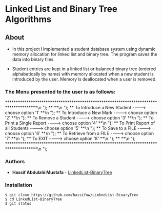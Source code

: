 # Linked List and Binary Tree Algorithms

## About 

* In this project I implemented a student database system using dynamic memory allocation for linked list and binary tree. The program saves the data into binary files. 

* Student entries are kept in a linked list or balanced binary tree (ordered alphabetically by name) with memory allocated when a new student is introduced by the user. Memory is deallocated when a user is removed.

### The Menu presented to the user is as follows:

  **************************************************************************************\n ");
  **                                                                                  **\n ");
  **      To Introduce a New Student           ---->          choose  option '1'      **\n ");
  **      To Introduce a New Mark              ---->          choose  option '2'      **\n ");
  **      To Remove a Student                  ---->          choose  option '3'      **\n ");
  **      To Print a Single Report             ---->          choose  option '4'      **\n ");
  **      To Print Report of all Students      ---->          choose  option '5'      **\n ");
  **      To Save to a FILE                    ---->          choose  option '6'      **\n ");
  **      To Retrieve from a FILE              ---->          choose  option '7'      **\n ");
  **      To EXIT                              ---->          choose  option '8'      **\n ");
  **                                                                                  **\n ");
  **************************************************************************************\n ");

### Authors

* **Hassif Abdulahi Mustafa** - [LinkedList-BinaryTree](https://github.com/hassifow/LinkedList-BinaryTree)

### Installation
    $ git clone https://github.com/hassifow/LinkedList-BinaryTree
    $ cd LinkedList-BinaryTree
    $ git status
    
    
